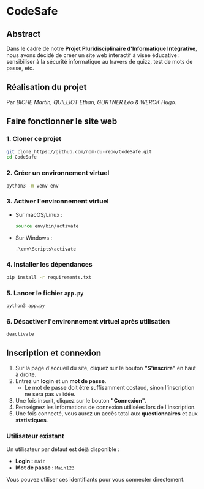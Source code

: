 # CodeSafe

## Abstract
Dans le cadre de notre **Projet Pluridisciplinaire d'Informatique Intégrative**,\
nous avons décidé de créer un site web interactif à visée éducative :\
sensibiliser à la sécurité informatique au travers de quizz, test de mots de passe, etc.

## Réalisation du projet
Par *BICHE Martin, QUILLIOT Ethan, GURTNER Léo & WERCK Hugo.*

## Faire fonctionner le site web

### 1. Cloner ce projet
```bash
git clone https://github.com/nom-du-repo/CodeSafe.git
cd CodeSafe
```

### 2. Créer un environnement virtuel
```bash
python3 -m venv env
```

### 3. Activer l'environnement virtuel
- Sur macOS/Linux :
  ```bash
  source env/bin/activate
  ```
- Sur Windows :
  ```powershell
  .\env\Scripts\activate
  ```

### 4. Installer les dépendances
```bash
pip install -r requirements.txt
```

### 5. Lancer le fichier `app.py`
```bash
python3 app.py
```

### 6. Désactiver l'environnement virtuel après utilisation
```bash
deactivate
```

## Inscription et connexion

1. Sur la page d'accueil du site, cliquez sur le bouton **"S'inscrire"** en haut à droite.
2. Entrez un **login** et un **mot de passe**.
   - Le mot de passe doit être suffisamment costaud, sinon l'inscription ne sera pas validée.
3. Une fois inscrit, cliquez sur le bouton **"Connexion"**.
4. Renseignez les informations de connexion utilisées lors de l'inscription.
5. Une fois connecté, vous aurez un accès total aux **questionnaires** et aux **statistiques**.

### Utilisateur existant
Un utilisateur par défaut est déjà disponible :
- **Login :** `main`
- **Mot de passe :** `Main123`

Vous pouvez utiliser ces identifiants pour vous connecter directement.

